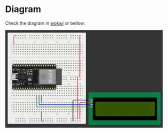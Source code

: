 # Diagram

Check the diagram in [wokwi](https://wokwi.com/projects/390214585739512833) or bellow:

![lcd_2x16_i2c](../images/lcd_2x16.png)
